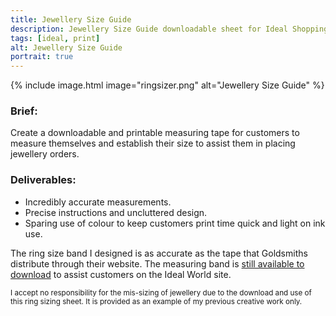 ```yaml
---
title: Jewellery Size Guide
description: Jewellery Size Guide downloadable sheet for Ideal Shopping Direct
tags: [ideal, print]
alt: Jewellery Size Guide
portrait: true
---
```

{% include image.html image="ringsizer.png" alt="Jewellery Size Guide" %}

### Brief:

Create a downloadable and printable measuring tape for customers to measure themselves and establish their size to assist them in placing jewellery orders.

### Deliverables:

*	Incredibly accurate measurements.
*	Precise instructions and uncluttered design.
*	Sparing use of colour to keep customers print time quick and light on ink use.

The ring size band I designed is as accurate as the tape that Goldsmiths distribute through their website. The measuring band is [still available to download](http://www.idealworld.tv/Jewellery_Size_Guide) to assist customers on the Ideal World site.

<small class="note">I accept no responsibility for the mis-sizing of jewellery due to the download and use of this ring sizing sheet. It is provided as an example of my previous creative work only.</small>